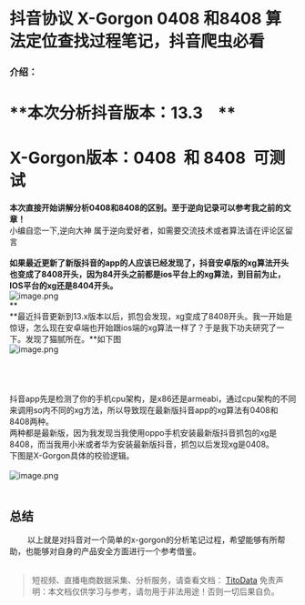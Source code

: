 # 抖音协议 X-Gorgon 0408 和8408 算法定位查找过程笔记，抖音爬虫必看


### **介绍：**

# **本次分析抖音版本：13.3    **

# **X-Gorgon版本：0408  和 8408  可测试**
**本次直接开始讲解分析0408和8408的区别。至于逆向记录可以参考我之前的文章！**<br>小编自恋一下,逆向大神 属于逆向爱好者，如需要交流技术或者算法请在评论区留言<br>
<br>**如果最近更新了新版抖音的app的人应该已经发现了，抖音安卓版的xg算法开头也变成了8408开头，因为84开头之前都是ios平台上的xg算法，到目前为止，IOS平台的xg还是8404开头。**<br>![image.png](https://cdn.nlark.com/yuque/0/2020/png/97322/1607476459483-4c47b95b-46ce-4cbe-9b2d-1ac5fbcbb018.png#align=left&display=inline&height=149&margin=%5Bobject%20Object%5D&name=image.png&originHeight=298&originWidth=1229&size=53126&status=done&style=none&width=614.5)<br>**<br>**最近抖音更新到13.x版本以后，抓包会发现，xg变成了8408开头。我一开始是惊讶，怎么现在安卓端也开始跟ios端的xg算法一样了？于是我下功夫研究了一下。发现了猫腻所在。**如下图<br>![image.png](https://cdn.nlark.com/yuque/0/2020/png/97322/1607476471756-94bb9949-b021-4853-8323-625bb81d533a.png#align=left&display=inline&height=302&margin=%5Bobject%20Object%5D&name=image.png&originHeight=603&originWidth=841&size=45866&status=done&style=none&width=420.5)<br> <br> <br> <br> <br>抖音app先是检测了你的手机cpu架构，是x86还是armeabi，通过cpu架构的不同来调用so内不同的xg方法，所以导致现在最新版抖音app的xg算法有0408和8408两种。<br>两种都是最新版，因为我发现当我使用oppo手机安装最新版抖音抓包的xg是8408，而当我用小米或者华为安装最新版抖音，抓包以后发现xg是0408。<br>下图是X-Gorgon具体的校验逻辑。<br>
<br>![image.png](https://cdn.nlark.com/yuque/0/2020/png/97322/1607476488273-70666e0d-e3a4-4264-a1e1-695a99b9d290.png#align=left&display=inline&height=464&margin=%5Bobject%20Object%5D&name=image.png&originHeight=928&originWidth=1331&size=100281&status=done&style=none&width=665.5)<br> 

## 总结
        以上就是对抖音对一个简单的x-gorgon的分析笔记过程，希望能够有所帮助，也能够对自身的产品安全方面进行一个参考借鉴。<br>
<br>


>
> 短视频、直播电商数据采集、分析服务，请查看文档： [TitoData](https://www.titodata.com?from=douyinarticle)
> 免责声明：本文档仅供学习与参考，请勿用于非法用途！否则一切后果自负。
> 

